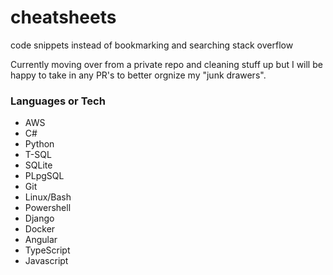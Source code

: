# cheatsheets
code snippets instead of bookmarking and searching stack overflow

Currently moving over from a private repo and cleaning stuff up but I will be happy to take in any PR's to better orgnize my "junk drawers". 
### Languages or Tech

* AWS  
* C# 
* Python
* T-SQL
* SQLite
* PLpgSQL
* Git
* Linux/Bash
* Powershell
* Django
* Docker
* Angular  
* TypeScript  
* Javascript
